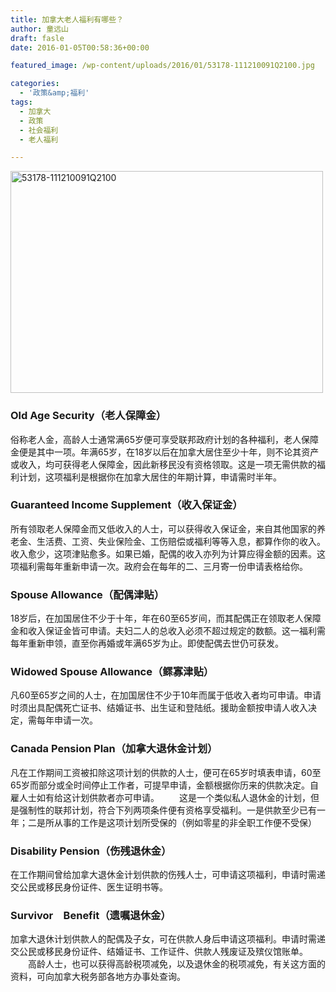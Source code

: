 ```yaml
---
title: 加拿大老人福利有哪些？
author: 童远山
draft: fasle
date: 2016-01-05T00:58:36+00:00

featured_image: /wp-content/uploads/2016/01/53178-111210091Q2100.jpg

categories:
  - '政策&amp;福利'
tags:
  - 加拿大
  - 政策
  - 社会福利
  - 老人福利

---
```

<img decoding="async" loading="lazy" class="aligncenter wp-image-683" src="http://52sask.com/wp-content/uploads/2016/01/53178-111210091Q2100.jpg" alt="53178-111210091Q2100" width="500" height="355" />

### Old Age Security（老人保障金）

俗称老人金，高龄人士通常满65岁便可享受联邦政府计划的各种福利，老人保障金便是其中一项。年满65岁，在18岁以后在加拿大居住至少十年，则不论其资产或收入，均可获得老人保障金，因此新移民没有资格领取。这是一项无需供款的福利计划，这项福利是根据你在加拿大居住的年期计算，申请需时半年。

### Guaranteed Income Supplement（收入保证金）

所有领取老人保障金而又低收入的人士，可以获得收入保证金，来自其他国家的养老金、生活费、工资、失业保险金、工伤赔偿或福利等等入息，都算作你的收入。收入愈少，这项津贴愈多。如果已婚，配偶的收入亦列为计算应得金额的因素。这项福利需每年重新申请一次。政府会在每年的二、三月寄一份申请表格给你。

### Spouse Allowance（配偶津贴）

18岁后，在加国居住不少于十年，年在60至65岁间，而其配偶正在领取老人保障金和收入保证金皆可申请。夫妇二人的总收入必须不超过规定的数额。这一福利需每年重新申领，直至你再婚或年满65岁为止。即使配偶去世仍可获发。

### Widowed Spouse Allowance（鳏寡津贴）

凡60至65岁之间的人士，在加国居住不少于10年而属于低收入者均可申请。申请时须出具配偶死亡证书、结婚证书、出生证和登陆纸。援助金额按申请人收入决定，需每年申请一次。

### Canada Pension Plan（加拿大退休金计划）

凡在工作期间工资被扣除这项计划的供款的人士，便可在65岁时填表申请，60至65岁而部分或全时间停止工作者，可提早申请，金额根据你历来的供款决定。自雇人士如有给这计划供款者亦可申请。 　　这是一个类似私人退休金的计划，但是强制性的联邦计划，符合下列两项条件便有资格享受福利。一是供款至少已有一年；二是所从事的工作是这项计划所受保的（例如零星的非全职工作便不受保）

### Disability Pension（伤残退休金）

在工作期间曾给加拿大退休金计划供款的伤残人士，可申请这项福利，申请时需递交公民或移民身份证件、医生证明书等。

### Survivor　Benefit（遗嘱退休金）

加拿大退休计划供款人的配偶及子女，可在供款人身后申请这项福利。申请时需递交公民或移民身份证件、结婚证书、工作证件、供款人残废证及殡仪馆账单。 　　高龄人士，也可以获得高龄税项减免，以及退休金的税项减免，有关这方面的资料，可向加拿大税务部各地方办事处查询。